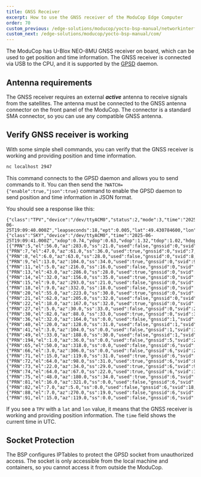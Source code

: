 ```yaml
---
title: GNSS Receiver
excerpt: How to use the GNSS receiver of the ModuCop Edge Computer
order: 70
custom_previous: /edge-solutions/moducop/yocto-bsp-manual/networkinterfaces/
custom_next: /edge-solutions/moducop/yocto-bsp-manual/com/
---
```


The ModuCop has U-Blox NEO-8MU GNSS receiver on board, which can be used to get position and time information. The GNSS receiver is connected via USB to the CPU, and it is supported by the [GPSD](https://gpsd.gitlab.io/gpsd/) daemon.

## Antenna requirements

The GNSS receiver requires an external ***active*** antenna to receive signals from the satellites. The antenna must be connected to the GNSS antenna connector on the front panel of the ModuCop. The connector is a standard SMA connector, so you can use any compatible GNSS antenna.

## Verify GNSS receiver is working

With some simple shell commands, you can verify that the GNSS receiver is working and providing position and time information.

```bash
nc localhost 2947
```
This command connects to the GPSD daemon and allows you to send commands to it. You can then send the `?WATCH={"enable":true,"json":true}` command to enable the GPSD daemon to send position and time information in JSON format.

You should see a response like this:

```
{"class":"TPV","device":"/dev/ttyACM0","status":2,"mode":3,"time":"2025-06-25T19:09:40.000Z","leapseconds":18,"ept":0.005,"lat":49.430784600,"lon":11.070984800,"altHAE":360.1200,"altMSL":313.1150,"alt":313.1150,"epx":2.766,"epy":2.365,"epv":5.204,"track":74.2647,"magtrack":77.5310,"magvar":3.3,"speed":0.038,"climb":-0.146,"eps":5.53,"epc":10.42,"ecefx":4079043.42,"ecefy":798131.53,"ecefz":4822127.37,"ecefvx":-0.05,"ecefvy":-0.04,"ecefvz":-0.03,"ecefpAcc":6.48,"ecefvAcc":0.35,"geoidSep":46.484,"eph":3.863,"sep":7.786}
{"class":"SKY","device":"/dev/ttyACM0","time":"2025-06-25T19:09:41.000Z","xdop":0.74,"ydop":0.63,"vdop":1.32,"tdop":1.02,"hdop":0.97,"gdop":1.93,"pdop":1.64,"nSat":30,"uSat":12,"satellites":[{"PRN":5,"el":56.0,"az":283.0,"ss":21.0,"used":false,"gnssid":0,"svid":5,"health":1},{"PRN":7,"el":47.0,"az":61.0,"ss":36.0,"used":true,"gnssid":0,"svid":7,"health":1},{"PRN":8,"el":6.0,"az":63.0,"ss":28.0,"used":false,"gnssid":0,"svid":8,"health":1},{"PRN":9,"el":13.0,"az":104.0,"ss":34.0,"used":true,"gnssid":0,"svid":9,"health":1},{"PRN":11,"el":5.0,"az":216.0,"ss":16.0,"used":false,"gnssid":0,"svid":11,"health":1},{"PRN":13,"el":43.0,"az":286.0,"ss":28.0,"used":true,"gnssid":0,"svid":13,"health":1},{"PRN":14,"el":32.0,"az":156.0,"ss":35.0,"used":true,"gnssid":0,"svid":14,"health":1},{"PRN":15,"el":9.0,"az":293.0,"ss":21.0,"used":false,"gnssid":0,"svid":15,"health":1},{"PRN":18,"el":9.0,"az":332.0,"ss":18.0,"used":false,"gnssid":0,"svid":18,"health":1},{"PRN":20,"el":55.0,"az":223.0,"ss":30.0,"used":true,"gnssid":0,"svid":20,"health":1},{"PRN":21,"el":62.0,"az":205.0,"ss":32.0,"used":false,"gnssid":0,"svid":21,"health":2},{"PRN":22,"el":18.0,"az":167.0,"ss":32.0,"used":true,"gnssid":0,"svid":22,"health":1},{"PRN":27,"el":5.0,"az":30.0,"ss":33.0,"used":false,"gnssid":0,"svid":27,"health":1},{"PRN":30,"el":82.0,"az":88.0,"ss":33.0,"used":true,"gnssid":0,"svid":30,"health":1},{"PRN":36,"el":32.0,"az":164.0,"ss":0.0,"used":false,"gnssid":1,"svid":123,"health":1},{"PRN":40,"el":20.0,"az":128.0,"ss":31.0,"used":false,"gnssid":1,"svid":127},{"PRN":41,"el":3.0,"az":104.0,"ss":0.0,"used":false,"gnssid":1,"svid":128},{"PRN":49,"el":33.0,"az":188.0,"ss":30.0,"used":false,"gnssid":1,"svid":136,"health":1},{"PRN":194,"el":1.0,"az":36.0,"ss":0.0,"used":false,"gnssid":5,"svid":2,"health":1},{"PRN":65,"el":50.0,"az":318.0,"ss":0.0,"used":false,"gnssid":6,"svid":1,"health":1},{"PRN":66,"el":3.0,"az":306.0,"ss":0.0,"used":false,"gnssid":6,"svid":2,"health":1},{"PRN":71,"el":15.0,"az":119.0,"ss":31.0,"used":true,"gnssid":6,"svid":7,"health":1},{"PRN":72,"el":64.0,"az":98.0,"ss":31.0,"used":true,"gnssid":6,"svid":8,"health":1},{"PRN":73,"el":22.0,"az":34.0,"ss":29.0,"used":true,"gnssid":6,"svid":9,"health":1},{"PRN":74,"el":64.0,"az":67.0,"ss":22.0,"used":true,"gnssid":6,"svid":10,"health":1},{"PRN":75,"el":48.0,"az":180.0,"ss":34.0,"used":true,"gnssid":6,"svid":11,"health":1},{"PRN":81,"el":16.0,"az":321.0,"ss":0.0,"used":false,"gnssid":6,"svid":17,"health":1},{"PRN":82,"el":7.0,"az":5.0,"ss":0.0,"used":false,"gnssid":6,"svid":18,"health":1},{"PRN":88,"el":7.0,"az":270.0,"ss":19.0,"used":false,"gnssid":6,"svid":24,"health":1},{"PRN":91,"el":15.0,"az":119.0,"ss":0.0,"used":false,"gnssid":6,"svid":27,"health":1}]}
```

If you see a `TPV` with a `lat` and `lon` value, it means that the GNSS receiver is working and providing position information. The `time` field shows the current time in UTC.

## Socket Protection

The BSP configures IPTables to protect the GPSD socket from unauthorized access. The socket is only accessible from the local machine and containers, so you cannot access it from outside the ModuCop.
